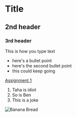 # Title

## 2nd header

### 3rd header

This is how you type text

- here's a bullet point
- here's the second bullet point
- this could keep going

[Assignment 1](courses/structure/assignment1.html)

1. Taha is idiot
2. So is Ben
3. This is a joke

![Banana Bread](https://cdn.sallysbakingaddiction.com/wp-content/uploads/2018/10/moist-banana-bread.jpg)
